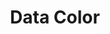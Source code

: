 ---
title: Data Color
position:
parameters:
  - name:
    content:
content_markdown: |-
  Welcome to the GraphJS Library.

left_code_blocks:
  - code_block:
    title:
    language:
right_code_blocks:
  - code_block:
    title:
    language:
---